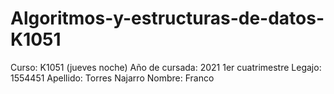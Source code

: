 # Algoritmos-y-estructuras-de-datos-K1051
Curso: K1051 (jueves noche)
Año de cursada: 2021 1er cuatrimestre
Legajo: 1554451
Apellido: Torres Najarro
Nombre: Franco
